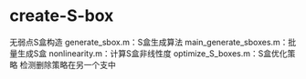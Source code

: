 # create-S-box
无弱点S盒构造
generate_sbox.m：S盒生成算法
main_generate_sboxes.m：批量生成S盒
nonlinearity.m：计算S盒非线性度
optimize_S_boxes.m：S盒优化策略
检测删除策略在另一个支中
